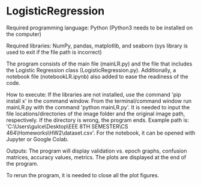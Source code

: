 # LogisticRegression

Required programming language: Python (Python3 needs to be installed on the computer)

Required libraries: NumPy, pandas, matplotlib, and seaborn (sys library is used to exit if the file path is incorrect)

The program consists of the main file (mainLR.py) and the file that includes the Logistic Regression class (LogisticRegression.py). 
Additionally, a notebook file (notebookLR.ipynb) also added to ease the readiness of the code.

How to execute: If the libraries are not installed, use the command 'pip install x' in the command window.
From the terminal/command window run mainLR.py with the command 'python mainLR.py'. It is needed to input the file 
locations/directories of the image folder and the original image path, respectively. If the directory is wrong, the program ends.
Example path is: 'C:\Users\gulce\Desktop\EEE 8TH SEMESTER\CS 464\Homeworks\HW2\dataset.csv'. For the notebook, it can be 
opened with Jupyter or Google Colab.

Outputs: The program will display validation vs. epoch graphs, confusion matrices, accuracy values, metrics. The plots 
are displayed at the end of the program.

To rerun the program, it is needed to close all the plot figures. 

